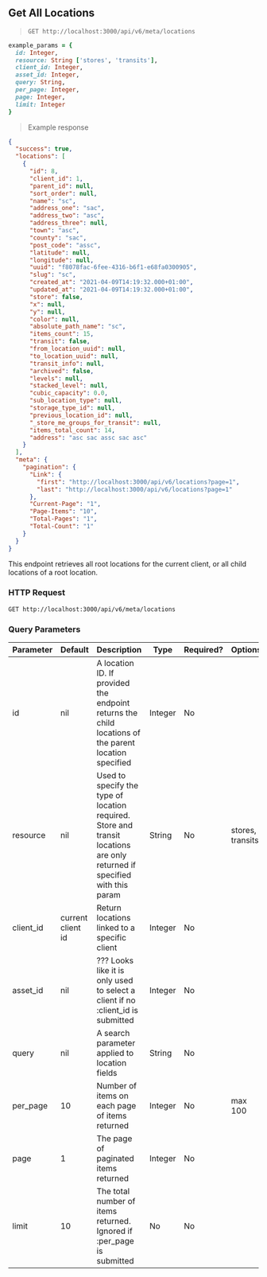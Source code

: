 ## Get All Locations

> `GET http://localhost:3000/api/v6/meta/locations`

```ruby
example_params = {
  id: Integer,
  resource: String ['stores', 'transits'],
  client_id: Integer,
  asset_id: Integer,
  query: String,
  per_page: Integer,
  page: Integer,
  limit: Integer
}
```


> Example response

```json
{
  "success": true,
  "locations": [
    {
      "id": 8,
      "client_id": 1,
      "parent_id": null,
      "sort_order": null,
      "name": "sc",
      "address_one": "sac",
      "address_two": "asc",
      "address_three": null,
      "town": "asc",
      "county": "sac",
      "post_code": "assc",
      "latitude": null,
      "longitude": null,
      "uuid": "f8078fac-6fee-4316-b6f1-e68fa0300905",
      "slug": "sc",
      "created_at": "2021-04-09T14:19:32.000+01:00",
      "updated_at": "2021-04-09T14:19:32.000+01:00",
      "store": false,
      "x": null,
      "y": null,
      "color": null,
      "absolute_path_name": "sc",
      "items_count": 15,
      "transit": false,
      "from_location_uuid": null,
      "to_location_uuid": null,
      "transit_info": null,
      "archived": false,
      "levels": null,
      "stacked_level": null,
      "cubic_capacity": 0.0,
      "sub_location_type": null,
      "storage_type_id": null,
      "previous_location_id": null,
      "_store_me_groups_for_transit": null,
      "items_total_count": 14,
      "address": "asc sac assc sac asc"
    }
  ],
  "meta": {
    "pagination": {
      "Link": {
        "first": "http://localhost:3000/api/v6/locations?page=1",
        "last": "http://localhost:3000/api/v6/locations?page=1"
      },
      "Current-Page": "1",
      "Page-Items": "10",
      "Total-Pages": "1",
      "Total-Count": "1"
    }
  }
}
```

This endpoint retrieves all root locations for the current client, or all child locations of a root location.

### HTTP Request

`GET http://localhost:3000/api/v6/meta/locations`

### Query Parameters

Parameter | Default | Description | Type | Required? | Options
--------- | ------- | ----------- | ---- | -------- | -------
id | nil | A location ID. If provided the endpoint returns the child locations of the parent location specified | Integer | No
resource | nil | Used to specify the type of location required. Store and transit locations are only returned if specified with this param | String | No | stores, transits
client_id | current client id | Return locations linked to a specific client | Integer | No
asset_id | nil | ??? Looks like it is only used to select a client if no :client_id is submitted | Integer | No
query | nil | A search parameter applied to location fields | String | No | 
per_page | 10 | Number of items on each page of items returned | Integer | No | max 100
page | 1 | The page of paginated items returned | Integer | No | 
limit | 10 | The total number of items returned. Ignored if :per_page is submitted | No | No | 

